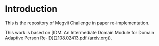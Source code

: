# Introduction

This is the repository of Megvii Challenge in paper re-implementation.

This work is based on [IDM: An Intermediate Domain Module for Domain Adaptive Person Re-ID]([2108.02413.pdf (arxiv.org)](https://arxiv.org/pdf/2108.02413.pdf)).

